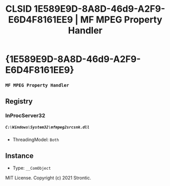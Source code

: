 ﻿---
title: "CLSID 1E589E9D-8A8D-46d9-A2F9-E6D4F8161EE9 | MF MPEG Property Handler"
excerpt: What is COM-Object CLSID 1E589E9D-8A8D-46d9-A2F9-E6D4F8161EE9?
---

# {1E589E9D-8A8D-46d9-A2F9-E6D4F8161EE9}

### `MF MPEG Property Handler`

## Registry


### InProcServer32

##### `C:\Windows\System32\mfmpeg2srcsnk.dll`
* ThreadingModel: `Both`

## Instance

* Type: `__ComObject`

MIT License. Copyright (c) 2021 Strontic.


